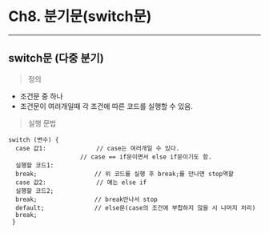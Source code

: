 # Ch8. 분기문(switch문)
---
switch문 (다중 분기)
---
> 정의<br>
- 조건문 중 하나
- 조건문이 여러개일때 각 조건에 따른 코드를 실행할 수 있음.

> 실행 문법<br>
```
switch (변수) {
  case 값1:				// case는 여러개일 수 있다.
					// case == if문이면서 else if문이기도 함.
  실행할 코드1:
  break;				// 위 코드를 실행 후 break;를 만나면 stop역할
  case 값2:				// 얘는 else if
  실행할 코드2;
  break;				// break만나서 stop
  default;				// else문(case의 조건에 부합하지 않을 시 나머지 처리)
  break;
 }
```
